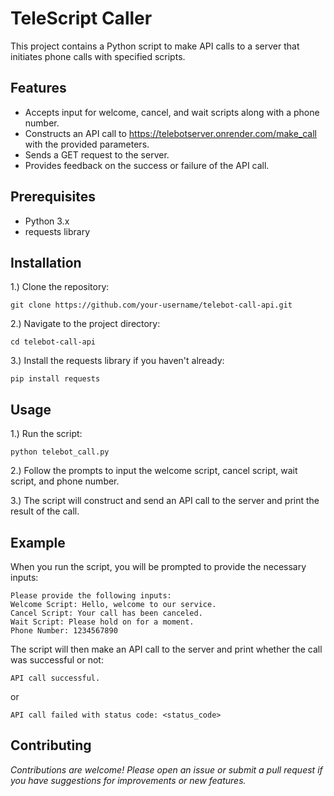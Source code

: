 <h1>TeleScript Caller</h1>

This project contains a Python script to make API calls to a server that initiates phone calls with specified scripts.

<h2>Features</h2>

   - Accepts input for welcome, cancel, and wait scripts along with a phone number.
   - Constructs an API call to https://telebotserver.onrender.com/make_call with the provided parameters.
   - Sends a GET request to the server.
   - Provides feedback on the success or failure of the API call.

<h2>Prerequisites</h2>

   - Python 3.x
   - requests library

<h2>Installation</h2>
1.) Clone the repository:

    git clone https://github.com/your-username/telebot-call-api.git

2.) Navigate to the project directory:

    cd telebot-call-api

3.) Install the requests library if you haven't already:

    pip install requests

<h2>Usage</h2>

1.)  Run the script:

    python telebot_call.py
2.)  Follow the prompts to input the welcome script, cancel script, wait script, and phone number.

3.)  The script will construct and send an API call to the server and print the result of the call.

<h2>Example</h2>

When you run the script, you will be prompted to provide the necessary inputs:

    Please provide the following inputs:
    Welcome Script: Hello, welcome to our service.
    Cancel Script: Your call has been canceled.
    Wait Script: Please hold on for a moment.
    Phone Number: 1234567890

The script will then make an API call to the server and print whether the call was successful or not:


    API call successful.

or


    API call failed with status code: <status_code>

<h2>Contributing</h2>

*Contributions are welcome! Please open an issue or submit a pull request if you have suggestions for improvements or new features.*
